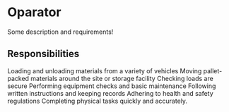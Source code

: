 # Oparator

Some description and requirements!

## Responsibilities

Loading and unloading materials from a variety of vehicles
Moving pallet-packed materials around the site or storage facility
Checking loads are secure
Performing equipment checks and basic maintenance
Following written instructions and keeping records
Adhering to health and safety regulations
Completing physical tasks quickly and accurately.